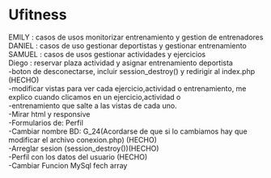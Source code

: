 # Ufitness
EMILY : casos de usos monitorizar entrenamiento y gestion de entrenadores </br>
DANIEL : casos de uso gestionar deportistas y gestionar entrenamiento </br>
SAMUEL : casos de usos gestionar actividades y ejercicios </br>
Diego : reservar plaza actividad y asignar entrenamiento deportista </br>
-boton de desconectarse, incluir session_destroy() y redirigir al index.php (HECHO) </br>
-modificar vistas para ver cada ejercicio,actividad o entrenamiento, me explico cuando clicamos en un ejercicio,actividad o </br> -entrenamiento que salte a las vistas de cada uno.  </br>
-Mirar html y responsive </br>
-Formularios de: Perfil  </br>
-Cambiar nombre BD: G_24(Acordarse de que si lo cambiamos hay que modificar el archivo conexion.php) (HECHO)  </br>
-Arreglar sesion  (session_destroy())(HECHO)</br>
-Perfil con los datos del usuario (HECHO)</br>
-Cambiar Funcion MySql fech array
